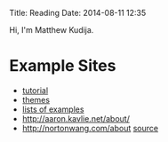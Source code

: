 Title: Reading
Date: 2014-08-11 12:35

Hi, I'm Matthew Kudija.
 

# Example Sites
- [tutorial](http://mathamy.com/migrating-to-github-pages-using-pelican.html)
- [themes](http://www.pelicanthemes.com/)
- [lists of examples](https://github.com/getpelican/pelican/wiki/Powered-by-Pelican)
- http://aaron.kavlie.net/about/
- http://nortonwang.com/about [source](https://github.com/FloorLamp/nortonwang-com)






